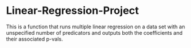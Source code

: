 # Linear-Regression-Project
This is a function that runs multiple linear regression on a data set with an unspecified number of predicators and outputs both the coefficients and their associated p-vals.
